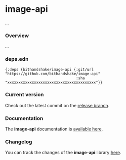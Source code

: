 
# image-api

...

### Overview

...

### deps.edn

```
{:deps {bithandshake/image-api {:git/url "https://github.com/bithandshake/image-api"
                                :sha     "xxxxxxxxxxxxxxxxxxxxxxxxxxxxxxxxxxxxxxxx"}}
```

### Current version

Check out the latest commit on the [release branch](https://github.com/bithandshake/image-api/tree/release).

### Documentation

The <strong>image-api</strong> documentation is [available here](documentation/COVER.md).

### Changelog

You can track the changes of the <strong>image-api</strong> library [here](CHANGES.md).
